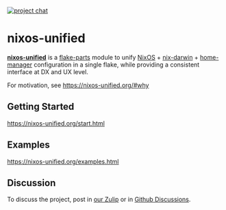 [![project chat](https://img.shields.io/badge/zulip-join_chat-brightgreen.svg)](https://nixos.zulipchat.com/#narrow/stream/413948-nixos)

# nixos-unified

[**nixos-unified**](https://github.com/srid/nixos-unified) is a
[flake-parts](https://flake.parts/) module to unify [NixOS] + [nix-darwin] +
[home-manager] configuration in a single flake, while providing a consistent
interface at DX and UX level.

[NixOS]: https://nixos.org/
[nix-darwin]: https://github.com/LnL7/nix-darwin
[home-manager]: https://github.com/nix-community/home-manager

For motivation, see https://nixos-unified.org/#why

[home-manager]: https://github.com/nix-community/home-manager

## Getting Started

https://nixos-unified.org/start.html

## Examples

https://nixos-unified.org/examples.html

## Discussion

To discuss the project, post in [our Zulip](https://nixos.zulipchat.com/#narrow/stream/413948-nixos) or in [Github Discussions](https://github.com/srid/nixos-unified/discussions).
